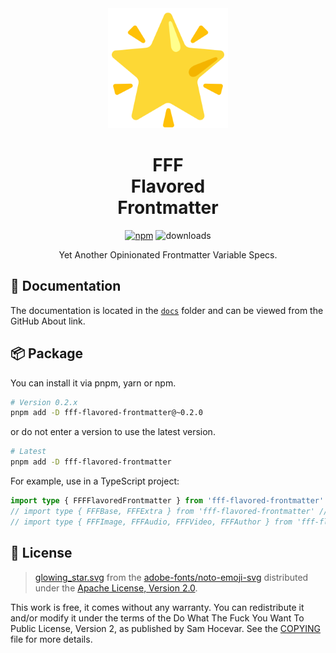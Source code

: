 <div align="center">
<a href="https://github.com/importantimport/fff">
<img src="docs/public/glowing_star.svg" alt="fff" width="192px" />
</a>
</div>

<h1 align="center">FFF<br />Flavored<br />Frontmatter</h1>
<p align="center">
<a href="https://npmjs.com/package/fff-flavored-frontmatter"><img src="https://img.shields.io/npm/v/fff-flavored-frontmatter?color=yellow" alt="npm"></a>
<img src="https://img.shields.io/npm/dy/fff-flavored-frontmatter?color=yellow" alt="downloads">
</p>
<p align="center">Yet Another Opinionated Frontmatter Variable Specs.</p>

## 📝 Documentation

The documentation is located in the [`docs`](docs) folder and can be viewed from the GitHub About link.

## 📦️ Package

You can install it via pnpm, yarn or npm.

```bash
# Version 0.2.x
pnpm add -D fff-flavored-frontmatter@~0.2.0
```

or do not enter a version to use the latest version.

```bash
# Latest
pnpm add -D fff-flavored-frontmatter
```

For example, use in a TypeScript project:

```ts
import type { FFFFlavoredFrontmatter } from 'fff-flavored-frontmatter'
// import type { FFFBase, FFFExtra } from 'fff-flavored-frontmatter' // if you need them
// import type { FFFImage, FFFAudio, FFFVideo, FFFAuthor } from 'fff-flavored-frontmatter' // if you need them
```

## 📄 License

> [glowing_star.svg](docs/public/glowing_star.svg) from the [adobe-fonts/noto-emoji-svg](https://github.com/adobe-fonts/noto-emoji-svg) distributed under the [Apache License, Version 2.0](https://github.com/adobe-fonts/noto-emoji-svg/blob/main/LICENSE).

This work is free, it comes without any warranty. You can redistribute it and/or modify it under the
terms of the Do What The Fuck You Want To Public License, Version 2,
as published by Sam Hocevar. See the [COPYING](COPYING) file for more details.